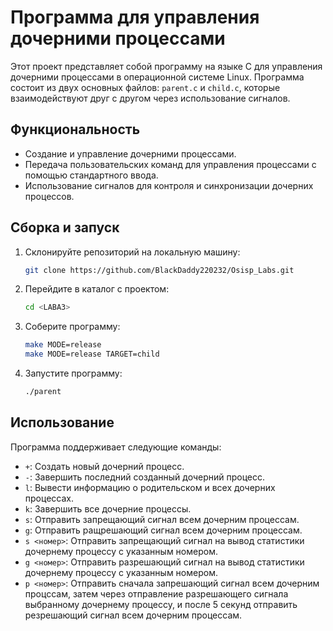 
# Программа для управления дочерними процессами

Этот проект представляет собой программу на языке C для управления дочерними процессами в операционной системе Linux. Программа состоит из двух основных файлов: `parent.c` и `child.c`, которые взаимодействуют друг с другом через использование сигналов.

## Функциональность

- Создание и управление дочерними процессами.
- Передача пользовательских команд для управления процессами с помощью стандартного ввода.
- Использование сигналов для контроля и синхронизации дочерних процессов.

## Сборка и запуск

1. Склонируйте репозиторий на локальную машину:

    ```bash
    git clone https://github.com/BlackDaddy220232/Osisp_Labs.git
    ```

2. Перейдите в каталог с проектом:

    ```bash
    cd <LABA3>
    ```

3. Соберите программу:

    ```bash
    make MODE=release
    make MODE=release TARGET=child
    ```

4. Запустите программу:

    ```bash
    ./parent
    ```

## Использование

Программа поддерживает следующие команды:

- `+`: Создать новый дочерний процесс.
- `-`: Завершить последний созданный дочерний процесс.
- `l`: Вывести информацию о родительском и всех дочерних процессах.
- `k`: Завершить все дочерние процессы.
- `s`: Отправить запрещающий сигнал всем дочерним процессам.
- `g`: Отправить ращрешающий сигнал всем дочерним процессам.
- `s <номер>`: Отправить запрещающий сигнал на вывод статистики дочернему процессу с указанным номером.
- `g <номер>`: Отправить разрешающий сигнал на вывод статистики дочернему процессу с указанным номером.
- `p <номер>`: Отправить сначала запрешающий сигнал всем дочерним процссам, затем через отправление разрешающего сигнала выбранному дочернему процессу, и после 5 секунд отправить резрешающий сигнал всем дочерним процессам.

